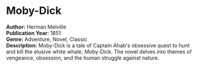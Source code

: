 # Moby-Dick

**Author:** Herman Melville  
**Publication Year:** 1851  
**Genre:** Adventure, Novel, Classic  
**Description:** Moby-Dick is a tale of Captain Ahab's obsessive quest to hunt and kill the elusive white whale, Moby-Dick. The novel delves into themes of vengeance, obsession, and the human struggle against nature.